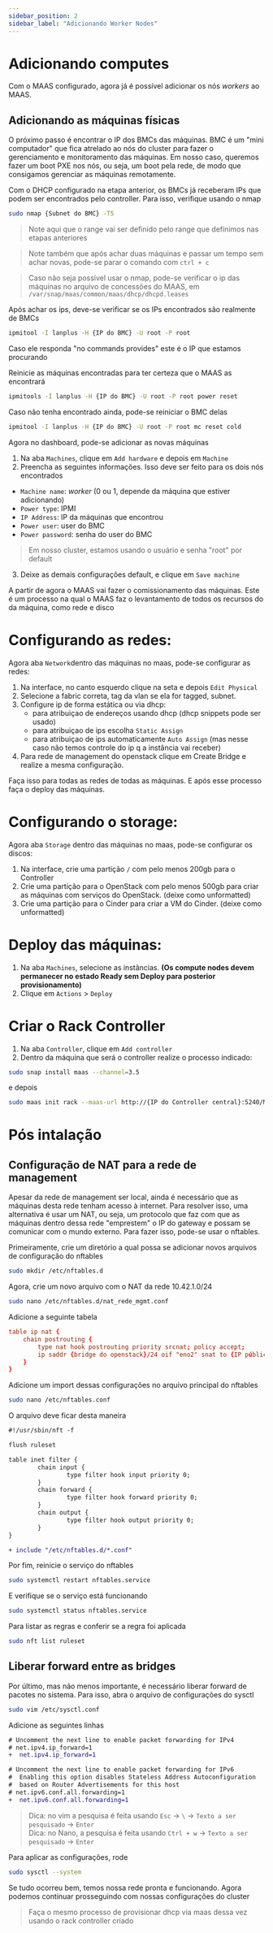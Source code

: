 ```yaml
---
sidebar_position: 2
sidebar_label: "Adicionando Worker Nodes"
---
```


# Adicionando computes
Com o MAAS configurado, agora já é possível adicionar os nós _workers_ ao MAAS.
<!---
## Preparando ambiente do MAAS
Apesar das facilidades do MAAS, o kernel padrão para pxe provido por ele não suporta nossas máquinas.
Para resolver isso vamos substituir o arquivo _lpxelinux.0_ padrão do MAAS por arquivo que dê suporte para nossas
máquinas.
1. Para isso, baixe ou clone o repositório do projeto (este que você está lendo agora) para o seu computador.

2. Copie o arquivo _lpxelinux.0_ para o nó controller
 ```sh
 scp -P 2002 path/to/lpxelinux.0 ubuntu@stratus.dc.ufscar.br:/home/ubuntu
 ```
3. Pare os serviços do maas
```sh
sudo snap stop maas
```
4. Apague a arquivo atual do _lpxelinux.0_
```sh
sudo rm /var/snap/maas/common/maas/boot-resources/snapshot-X-Y/bootloader/pxe/i386/lpxelinux.0
```
(onde X e Y são numeros aleatorios de cada instalação, use tab ao colocar `snapshot-` para autocompletar)

6. Mova o novo arquivo _lpxelinux.0_ para o mesmo path do que você apagou \
```sh
sudo mv {path arquivo}/lpxelinux.0 /var/snap/maas/common/maas/boot-resources/snapshot-X-Y/bootloader/pxe/i386/
```
7. Reinicie os serviços do MAAS
```sh
sudo snap restart maas
```
Atualizado o arquivo de PXE, o MAAS já deve ser capaz de operar as máquinas.
--->

## Adicionando as máquinas físicas
O próximo passo é encontrar o IP dos BMCs das máquinas. BMC é um "mini computador" que fica atrelado ao nós
do cluster para fazer o gerenciamento e monitoramento das máquinas. Em nosso caso, queremos fazer um boot PXE 
nos nós, ou seja, um boot pela rede, de modo que consigamos gerenciar as máquinas remotamente.

Com o DHCP configurado na etapa anterior, os BMCs já receberam IPs que podem ser encontrados pelo controller.
Para isso, verifique usando o nmap
```sh
sudo nmap {Subnet do BMC} -T5
```
> Note aqui que o range vai ser definido pelo range que definimos nas etapas anteriores

> Note também que após achar duas máquinas e passar um tempo sem achar novas, pode-se parar o comando com `ctrl + c`

> Caso não seja possível usar o nmap, pode-se verificar o ip das máquinas no arquivo de concessões do MAAS, em
> `/var/snap/maas/common/maas/dhcp/dhcpd.leases`

Após achar os ips, deve-se verificar se os IPs encontrados são realmente de BMCs
```sh
ipmitool -I lanplus -H {IP do BMC} -U root -P root
```
Caso ele responda "no commands provides" este é o IP que estamos procurando

Reinicie as máquinas encontradas para ter certeza que o MAAS as encontrará
```sh
ipmitools -I lanplus -H {IP do BMC} -U root -P root power reset
```
Caso não tenha encontrado ainda, pode-se reiniciar o BMC delas
```sh
ipmitool -I lanplus -H {IP do BMC} -U root -P root mc reset cold
```
Agora no dashboard, pode-se adicionar as novas máquinas
1. Na aba `Machines`, clique em `Add hardware` e depois em `Machine`
2. Preencha as seguintes informações. Isso deve ser feito para os dois nós encontrados
* `Machine name`: _worker_ (0 ou 1, depende da máquina que estiver adicionando)
* `Power type`: IPMI
* `IP Address`: IP da máquinas que encontrou
* `Power user`: user do BMC
* `Power password`: senha do user do BMC
> Em nosso cluster, estamos usando o usuário e senha "root" por default
3. Deixe as demais configurações default, e clique em `Save machine`

A partir de agora o MAAS vai fazer o comissionamento das máquinas. Este é um processo na qual o MAAS
faz o levantamento de todos os recursos do da máquina, como rede e disco

# Configurando as redes:
Agora aba `Network`dentro das máquinas no maas, pode-se configurar as redes:
1. Na interface, no canto esquerdo clique na seta e depois `Edit Physical`
2. Selecione a fabric correta, tag da vlan se ela for tagged, subnet.
3. Configure ip de forma estática ou via dhcp:
   - para atribuiçao de endereços usando dhcp (dhcp snippets pode ser usado)
   - para atribuiçao de ips escolha `Static Assign`
   - para atribuiçao de ips automaticamente `Auto Assign` (mas nesse caso não temos controle do ip q a instância vai receber)
4. Para rede de management do openstack clique em Create Bridge e realize a mesma configuração.

Faça isso para todas as redes de todas as máquinas. E após esse processo faça o deploy das máquinas.

# Configurando o storage:
Agora aba `Storage` dentro das máquinas no maas, pode-se configurar os discos:
1. Na interface, crie uma partição `/` com pelo menos 200gb para o Controller
2. Crie uma partição para o OpenStack com pelo menos 500gb para criar as máquinas com serviços do OpenStack. (deixe como unformatted)
3. Crie uma partição para o Cinder para criar a VM do Cinder. (deixe como unformatted)

# Deploy das máquinas:
1. Na aba `Machines`, selecione as instâncias. **(Os compute nodes devem permanecer no estado Ready sem Deploy para posterior provisionamento)**
2. Clique em `Actions` > `Deploy`

# Criar o Rack Controller
1. Na aba `Controller`, clique em `Add controller`
2. Dentro da máquina que será o controller realize o processo indicado:
```sh
sudo snap install maas --channel=3.5
```
e depois
```sh
sudo maas init rack --maas-url http://{IP do Controller central}:5240/MAAS --secret {Token de Segredo do MAAS}
```
# Pós intalação

## Configuração de NAT para a rede de management
Apesar da rede de management ser local, ainda é necessário que as máquinas desta rede tenham acesso à internet. Para resolver isso, uma alternativa é usar um NAT,
ou seja, um protocolo que faz com que as máquinas dentro dessa rede "emprestem" o IP do gateway e possam se comunicar com o mundo externo.
Para fazer isso, pode-se usar o nftables.

Primeiramente, crie um diretório a qual possa se adicionar novos arquivos de configuração do nftables
```sh
sudo mkdir /etc/nftables.d
```

Agora, crie um novo arquivo com o NAT da rede 10.42.1.0/24
```sh
sudo nano /etc/nftables.d/nat_rede_mgmt.conf
```
Adicione a seguinte tabela
```conf
table ip nat {
    chain postrouting {
        type nat hook postrouting priority srcnat; policy accept;
        ip saddr {bridge do openstack}/24 oif "eno2" snat to {IP público do controller};
    }
}
```
Adicione um import dessas configurações no arquivo principal do nftables
```sh
sudo nano /etc/nftables.conf
```
O arquivo deve ficar desta maneira
```diff
#!/usr/sbin/nft -f

flush ruleset

table inet filter {
        chain input {
                type filter hook input priority 0;
        }
        chain forward {
                type filter hook forward priority 0;
        }
        chain output {
                type filter hook output priority 0;
        }
}

+ include "/etc/nftables.d/*.conf"
```
Por fim, reinicie o serviço do nftables
```sh
sudo systemctl restart nftables.service
```
E verifique se o serviço está funcionando
```sh
sudo systemctl status nftables.service
```
Para listar as regras e conferir se a regra foi aplicada
```sh
sudo nft list ruleset
```
## Liberar forward entre as bridges
Por último, mas não menos importante, é necessário liberar forward de pacotes no sistema. Para isso, abra o arquivo de configurações do sysctl
```sh
sudo vim /etc/sysctl.conf
```
Adicione as seguintes linhas
```diff
# Uncomment the next line to enable packet forwarding for IPv4
# net.ipv4.ip_forward=1
+  net.ipv4.ip_forward=1

# Uncomment the next line to enable packet forwarding for IPv6
#  Enabling this option disables Stateless Address Autoconfiguration
#  based on Router Advertisements for this host
# net.ipv6.conf.all.forwarding=1
+  net.ipv6.conf.all.forwarding=1
```
> Dica: no vim a pesquisa é feita usando `Esc` -> `\` -> `Texto a ser pesquisado` ->
> `Enter` \
> Dica: no Nano, a pesquisa é feita usando `Ctrl + w` -> `Texto a ser pesquisado` -> `Enter`

Para aplicar as configurações, rode
```sh
sudo sysctl --system
```

Se tudo ocorreu bem, temos nossa rede pronta e funcionando. Agora podemos continuar prosseguindo com nossas configurações do cluster

> Faça o mesmo processo de provisionar dhcp via maas dessa vez usando o rack controller criado